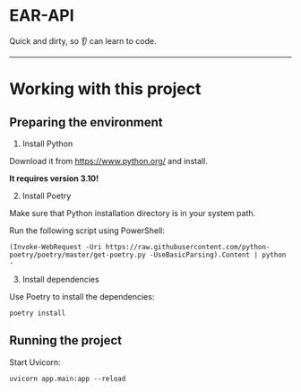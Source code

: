 # EAR-API

Quick and dirty, so :ear: can learn to code.

---

# Working with this project

## Preparing the environment

1. Install Python

Download it from https://www.python.org/ and install.

**It requires version 3.10!**

2. Install Poetry

Make sure that Python installation directory is in your system path.

Run the following script using PowerShell:

`(Invoke-WebRequest -Uri https://raw.githubusercontent.com/python-poetry/poetry/master/get-poetry.py -UseBasicParsing).Content | python -`

3. Install dependencies

Use Poetry to install the dependencies:

`poetry install`

## Running the project

Start Uvicorn:

`uvicorn app.main:app --reload`
